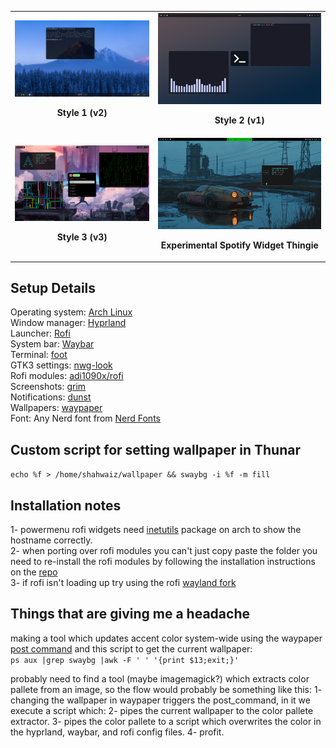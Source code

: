 <table>
  <tr>
    <td style="text-align: center;">
      <img src="v2/Screenshots/screenshot.png" alt="Style 1 (v2)" style="width: 100%; height: auto;">
      <p><strong>Style 1 (v2)</strong></p>
    </td>
    <td style="text-align: center;">
      <img src="v1/screenshots/foot.png" alt="Style 2 (v1)" style="width: 100%; height: auto;">
      <p><strong>Style 2 (v1)</strong></p>
    </td>
  </tr>
  <tr>
    <td style="text-align: center;">
      <img src="v3/screenshots/terminalstuff.png" alt="Style 3 (v3)" style="width: 100%; height: auto;">
      <p><strong>Style 3 (v3)</strong></p>
    </td>
    <td style="text-align: center;">
      <img src="v3/screenshots/experiment.png" alt="Experimental Spotify Widget Thingie" style="width: 100%; height: auto;">
      <p><strong>Experimental Spotify Widget Thingie</strong></p>
    </td>
  </tr>
</table>    
  
## Setup Details 
Operating system: [Arch Linux](https://archlinux.org/)  
Window manager: [Hyprland](https://github.com/hyprwm/Hyprland)  
Launcher: [Rofi](https://github.com/davatorium/rofi)  
System bar: [Waybar](https://github.com/Alexays/Waybar)  
Terminal: [foot](https://codeberg.org/dnkl/foot)  
GTK3 settings: [nwg-look](https://github.com/nwg-piotr/nwg-look)  
Rofi modules: [adi1090x/rofi](https://github.com/adi1090x/rofi)  
Screenshots: [grim](https://sr.ht/~emersion/grim/)  
Notifications: [dunst](https://github.com/dunst-project/dunst)  
Wallpapers: [waypaper](https://github.com/anufrievroman/waypaper)  
Font: Any Nerd font from [Nerd Fonts](https://www.nerdfonts.com/)  
  
## Custom script for setting wallpaper in Thunar  
`echo %f > /home/shahwaiz/wallpaper && swaybg -i %f -m fill`  
  
## Installation notes  
1- powermenu rofi widgets need [inetutils](https://archlinux.org/packages/core/x86_64/inetutils/) package on arch to show the hostname correctly.  
2- when porting over rofi modules you can't just copy paste the folder you need to re-install the rofi modules by following the installation instructions on the [repo](https://github.com/adi1090x/rofi)  
3- if rofi isn't loading up try using the rofi [wayland fork](https://aur.archlinux.org/packages/rofi-lbonn-wayland)  
  
## Things that are giving me a headache  
making a tool which updates accent color system-wide using the waypaper [post command](https://anufrievroman.gitbook.io/waypaper/configuration) and this script to get the current wallpaper:  
`ps aux |grep swaybg |awk -F ' ' '{print $13;exit;}'` 
 
probably need to find a tool (maybe imagemagick?) which extracts color pallete from an image, so the flow would probably be something like this: 
1- changing the wallpaper in waypaper triggers the post_command, in it we execute a script which: 
2- pipes the current wallpaper to the color pallete extractor. 
3- pipes the color pallete to a script which overwrites the color in the hyprland, waybar, and rofi config files. 
4- profit.
